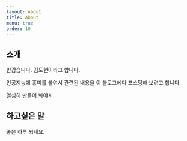 ```yaml
---
layout: About
title: About
menu: true
order: 10
---
```


## 소개

반갑습니다. 김도현이라고 합니다.

인공지능에 흥미를 붙여서 관련된 내용을 이 블로그에다 포스팅해 보려고 합니다.

열심히 만들어 봐야지.


## 하고싶은 말

좋은 하루 되세요. 
